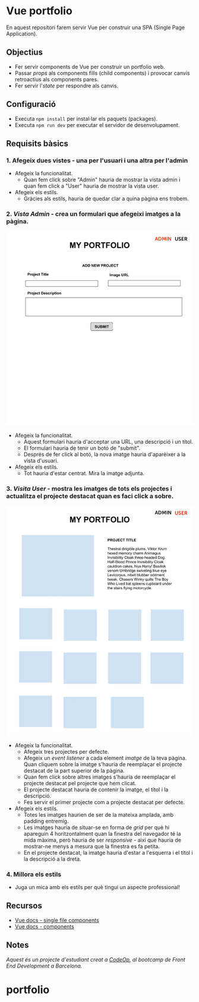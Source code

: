 # Vue portfolio

En aquest repositori farem servir Vue per construir una SPA (Single Page Application).

## Objectius

- Fer servir components de Vue per construir un portfolio web.
- Passar _props_ als components fills (child components) i provocar canvis retroactius als
  components pares.
- Fer servir l'_state_ per respondre als canvis.

## Configuració

- Executa `npm install` per instal·lar els paquets (packages).
- Executa `npm run dev` per executar el servidor de desenvolupament.

## Requisits bàsics

### 1. Afegeix dues vistes - una per l'usuari i una altra per l'admin

- Afegeix la funcionalitat.
  - Quan fem click sobre "Admin" hauria de mostrar la vista admin i quan fem click a "User" hauria de mostrar la vista user.
- Afegeix els estils.
  - Gràcies als estils, hauria de quedar clar a quina pàgina ens trobem.

### 2. _Vista Admin_ - crea un formulari que afegeixi imatges a la pàgina.

![Admin View](support/admin_view.png)

- Afegeix la funcionalitat.
  - Aquest formulari hauria d'acceptar una URL, una descripció i un títol.
  - El formulari hauria de tenir un botó de "submit".
  - Després de fer click al botó, la nova imatge hauria d'aparèixer a la vista d'usuari.
- Afegeix els estils.
  - Tot hauria d'estar centrat. Mira la imatge adjunta.

### 3. _Visita User_ - mostra les imatges de tots els projectes i actualitza el projecte destacat quan es faci click a sobre.

![User View](support/user_view.png)

- Afegeix la funcionalitat.
  - Afegeix tres projectes per defecte.
  - Afegeix un _event listener_ a cada element _imatge_ de la teva pàgina. Quan cliquem sobre la imatge s'hauria de reemplaçar el projecte destacat de la part superior de la pàgina.
  - Quan fem click sobre altres imatges s'hauria de reemplaçar el projecte destacat pel projecte que hem clicat.
  - El projecte destacat hauria de contenir la imatge, el títol i la descripció.
  - Fes servir el primer projecte com a projecte destacat per defecte.
- Afegeix els estils.
  - Totes les imatges haurien de ser de la mateixa amplada, amb padding entremig.
  - Les imatges hauria de situar-se en forma de _grid_ per què hi apareguin 4 horitzontalment quan la finestra del navegador té la mida màxima, però hauria de ser _responsive_ - així que hauria de mostrar-ne menys a mesura que la finestra es fa petita.
  - En el projecte destacat, la imatge hauria d'estar a l'esquerra i el títol i la descripció a la dreta.

### 4. Millora els estils

- Juga un mica amb els estils per què tingui un aspecte professional!

## Recursos

- [Vue docs - single file components](https://vuejs.org/guide/scaling-up/sfc.html)
- [Vue docs - components](https://vuejs.org/guide/essentials/component-basics.html)

## Notes

_Aquest és un projecte d'estudiant creat a [CodeOp](http://CodeOp.tech), al bootcamp de Front End Development a Barcelona._
# portfolio
